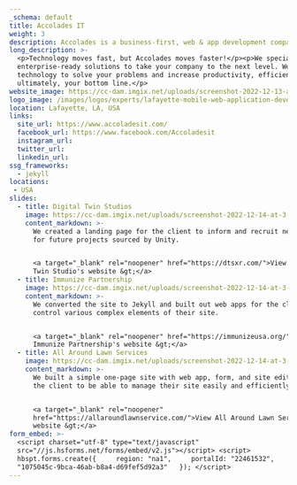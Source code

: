 ```yaml
---
_schema: default
title: Accolades IT
weight: 3
description: Accolades is a business-first, web & app development company.
long_description: >-
  <p>Technology moves fast, but Accolades moves faster!</p><p>We specialize in
  enterprise-ready solutions to take your company to the next level. We use
  technology to solve your problems and increase productivity, efficiency, and
  ultimately, your bottom line.</p>
website_image: https://cc-dam.imgix.net/uploads/screenshot-2022-12-13-at-11-51-49-am.png
logo_image: /images/logos/experts/lafayette-mobile-web-application-developers-12-1-1.svg
location: Lafayette, LA, USA
links:
  site_url: https://www.accoladesit.com/
  facebook_url: https://www.facebook.com/Accoladesit
  instagram_url:
  twitter_url:
  linkedin_url:
ssg_frameworks:
  - jekyll
locations:
 - USA
slides:
  - title: Digital Twin Studios
    image: https://cc-dam.imgix.net/uploads/screenshot-2022-12-14-at-3-06-48-pm.png
    content_markdown: >-
      We created a landing page for the client to inform and recruit new talent
      for future projects sourced by Unity.


      <a target="_blank" rel="noopener" href="https://dtsxr.com/">View Digital
      Twin Studio's website &gt;</a>
  - title: Immunize Partnership
    image: https://cc-dam.imgix.net/uploads/screenshot-2022-12-14-at-3-01-22-pm.png
    content_markdown: >-
      We converted the site to Jekyll and built out web apps for the client to
      control various complex elements of their site.


      <a target="_blank" rel="noopener" href="https://immunizeusa.org/">View
      Immunize Partnership's website &gt;</a>
  - title: All Around Lawn Services
    image: https://cc-dam.imgix.net/uploads/screenshot-2022-12-14-at-3-02-08-pm.png
    content_markdown: >-
      We built a simple one-page site with web app, form, and site editor for
      the client to be able to manage their site easily and efficiently.


      <a target="_blank" rel="noopener"
      href="https://allaroundlawnservice.com/">View All Around Lawn Services'
      website &gt;</a>
form_embed: >-
  <script charset="utf-8" type="text/javascript"
  src="//js.hsforms.net/forms/embed/v2.js"></script> <script>  
  hbspt.forms.create({     region: "na1",     portalId: "22461532",     formId:
  "1075045c-9bca-46ab-b8a4-d69fef5d92a3"   }); </script>
---
```

